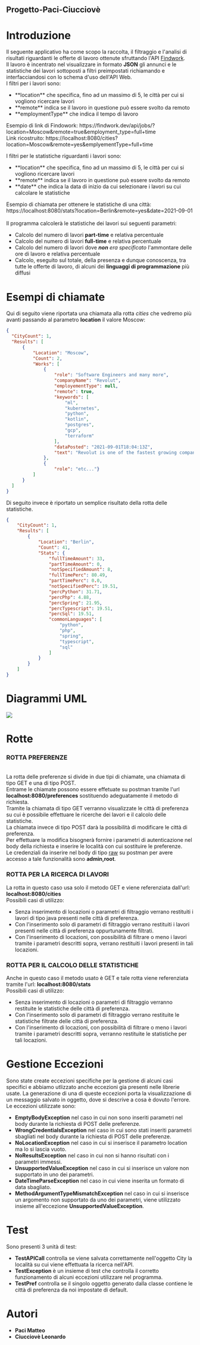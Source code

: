 ## Progetto-Paci-Ciucciovè
# Introduzione
Il seguente applicativo ha come scopo la raccolta, il filtraggio e l'analisi di risultati riguardanti le offerte di lavoro ottenute sfruttando l'API [Findwork](https://findwork.dev).
<br>
Il lavoro è incentrato nel visualizzare in formato **JSON** gli annunci e le statistiche dei lavori sottoposti a filtri preimpostati richiamando e interfacciandosi con lo schema d'uso dell'API Web.<br>
I filtri per i lavori sono:
<ul>
  <li>**location** che specifica, fino ad un massimo di 5, le città per cui si vogliono ricercare lavori</li>
  <li>**remote** indica se il lavoro in questione può essere svolto da remoto</li>
  <li>**employmentType** che indica il tempo di lavoro</li>
</ul>
Esempio di link di Findowork: https://findwork.dev/api/jobs/?location=Moscow&remote=true&employment_type=full+time<br>
Link ricostruito: https://localhost:8080/cities?location=Moscow&remote=yes&emplyementType=full+time<br>

I filtri per le statistiche riguardanti i lavori sono:
<ul>
  <li>**location** che specifica, fino ad un massimo di 5, le città per cui si vogliono ricercare lavori</li>
  <li>**remote** indica se il lavoro in questione può essere svolto da remoto</li>
  <li>**date** che indica la data di inizio da cui selezionare i lavori su cui calcolare le statistiche</li>
</ul>
Esempio di chiamata per ottenere le statistiche di una città:<br>
https://localhost:8080/stats?location=Berlin&remote=yes&date=2021-09-01<br>
<br>
Il programma calcolerà le statistiche dei lavori sui seguenti parametri:
<ul>
    <li>Calcolo del numero di lavori <b>part-time</b> e relativa percentuale</li>
    <li>Calcolo del numero di lavori <b>full-time</b> e relativa percentuale</li>
    <li>Calcolo del numero di lavori dove <i><b>non</b> era specificato</i> l'ammontare delle ore di lavoro e relativa percentuale</li>
    <li>Calcolo, eseguito sul totale, della presenza e dunque conoscenza, tra tutte le offerte di lavoro, di alcuni dei <b>linguaggi di programmazione</b> più diffusi</li>
</ul>

# Esempi di chiamate
Qui di seguito viene riportata una chiamata alla rotta <i>cities</i> che vedremo più avanti passando al parametro **location** il valore Moscow:
```json
{
  "CityCount": 1,
  "Results": [
      {
          "Location": "Moscow",
          "Count": 2,
          "Works": [
              {
                  "role": "Software Engineers and many more",
                  "companyName": "Revolut",
                  "employementType": null,
                  "remote": true,
                  "keywords": [
                      "ml",
                      "kubernetes",
                      "python",
                      "kotlin",
                      "postgres",
                      "gcp",
                      "terraform"
                  ],
                  "dataPosted": "2021-09-01T18:04:13Z",
                  "text": "Revolut is one of the fastest growing companies in Europe. We’re hiring throughout the company for many roles. I work on Data Platform, helping people bring ML models to production. We use Terraform, Kubernetes, GCP, Vault, Python, Java, Kotlin, Postgres and many more. There are a lot of interesting challenges and projects. We&#x27;re looking for experienced engineers that will work within a distributed company.<br>We are valued at 33B and on the track to IPO soon.<br>Careers: <a href=\"https:&#x2F;&#x2F;jobs.lever.co&#x2F;revolut?lever-via=8QDkIWda8L\" rel=\"nofollow\">https:&#x2F;&#x2F;jobs.lever.co&#x2F;revolut?lever-via=8QDkIWda8L</a>"
              },
              {
                  "role": "etc..."}
          ]
      }
  ]
}
```
Di seguito invece è riportato un semplice risultato della rotta delle statistiche.
```json
{
    "CityCount": 1,
    "Results": [
        {
            "Location": "Berlin",
            "Count": 41,
            "Stats": {
                "fullTimeAmount": 33,
                "partTimeAmount": 0,
                "notSpecifiedAmount": 8,
                "fullTimePerc": 80.49,
                "partTimePerc": 0.0,
                "notSpecifiedPerc": 19.51,
                "percPython": 31.71,
                "percPhp": 4.88,
                "percSpring": 21.95,
                "percTypescript": 19.51,
                "percSql": 19.51,
                "commonLanguages": [
                    "python",
                    "php",
                    "spring",
                    "typescript",
                    "sql"
                ]
            }
        }
    ]
}
```

# Diagrammi UML
<img src="https://github.com/PaciMatteo94/Progetto-Paci-Ciucciove/blob/main/NewModel%20Sequence%20Diagram.jpg"></img>


# Rotte
<h3>ROTTA PREFERENZE</h3><br>
La rotta delle preferenze si divide in due tipi di chiamate, una chiamata di tipo GET e una di tipo POST.<br>
Entrame le chiamate possono essere effetuate su postman tramite l'url <b>localhost:8080/preferences</b> sostituendo adeguatamente il metodo di richiesta.<br>
Tramite la chiamata di tipo GET verranno visualizzate le città di preferenza su cui è possibile effettuare le ricerche dei lavori e il calcolo delle statistiche.<br>
La chiamata invece di tipo POST darà la possibilità di modificare le città di preferenza.<br>
Per effettuare la modifica bisognerà fornire i parametri di autenticazione nel body della richiesta e inserire le località con cui sostituire le preferenze.<br>
Le credenziali da inserire nel body di tipo <u>raw</u> su postman per avere accesso a tale funzionalità sono <b>admin,root</b>.<br>
<p>
<h3>ROTTA PER LA RICERCA DI LAVORI</h3>

La rotta in questo caso usa solo il metodo GET e viene referenziata dall'url: <b>localhost:8080/cities</b><br>
Possibili casi di utilizzo:
- Senza inserimento di locazioni o parametri di filtraggio verrano restituiti i lavori di tipo java presenti nelle città di preferenza.
- Con l'inserimento solo di parametri di filtraggio verrano restituiti i lavori presenti nelle città di preferenza oppurtunamente filtrati.
- Con l'inserimento di locazioni, con possibilità di filtrare o meno i lavori tramite i parametri descritti sopra, verrano restituiti i lavori presenti in tali locazioni.

<h3>ROTTA PER IL CALCOLO DELLE STATISTICHE</h3>

Anche in questo caso il metodo usato è GET e tale rotta viene referenziata tramite l'url: <b>localhost:8080/stats</b><br>
Possibili casi di utilizzo:<br>
- Senza inserimento di locazioni o parametri di filtraggio verranno restituite le statistiche delle città di preferenza.
- Con l'inserimento solo di parametri di filtraggio verrano restituite le statistiche filtrate delle città di preferenza.
- Con l'inserimento di locazioni, con possibilità di filtrare o meno i lavori tramite i parametri descritti sopra, verranno restituite le statistiche per tali locazioni.
# Gestione Eccezioni
Sono state create eccezioni specifiche per la gestione di alcuni casi specifici e abbiamo utlizzato anche eccezioni gia presenti nelle librerie usate.
La generazione di una di queste eccezioni porta la visualizzazione di un messaggio salvato in oggetto, dove si descrive a cosa è dovuto l'errore.
Le eccezioni utilizzate sono:
- <b>EmptyBodyException</b> nel caso in cui non sono inseriti parametri nel body durante la richiesta di POST delle preferenze.
- <b>WrongCredentialsException</b> nel caso in cui sono stati inseriti parametri sbagliati nel body durante la richiesta di POST delle preferenze.
- <b>NoLocationException</b> nel caso in cui si inserisce il parametro location ma lo si lascia vuoto.
- <b>NoResultsException</b> nel caso in cui non si hanno risultati con i parametri immessi.
- <b>UnsupportedValueException</b> nel caso in cui si inserisce un valore non supportato in uno dei parametri.
- <b>DateTimeParseException</b> nel caso in cui viene inserita un formato di data sbagliato.
- <b>MethodArgumentTypeMismatchException</b> nel caso in cui si inserisce un argomento non supportato da uno dei parametri, viene utilizzato insieme all'eccezione <b>UnsupportedValueException</b>.
# Test
Sono presenti 3 unità di test:
- <b>TestAPICall</b> controlla se viene salvata correttamente nell'oggetto City la località su cui viene effettuata la ricerca nell'API.
- <b>TestException</b> è un insieme di test che controlla il corretto funzionamento di alcuni eccezioni utilizzare nel programma.
- <b>TestPref</b> controlla se il singolo oggetto generato dalla classe contiene le città di preferenza da noi impostate di default.

# Autori

- <b>Paci Matteo</b>
- <b>Ciucciovè Leonardo</b>
